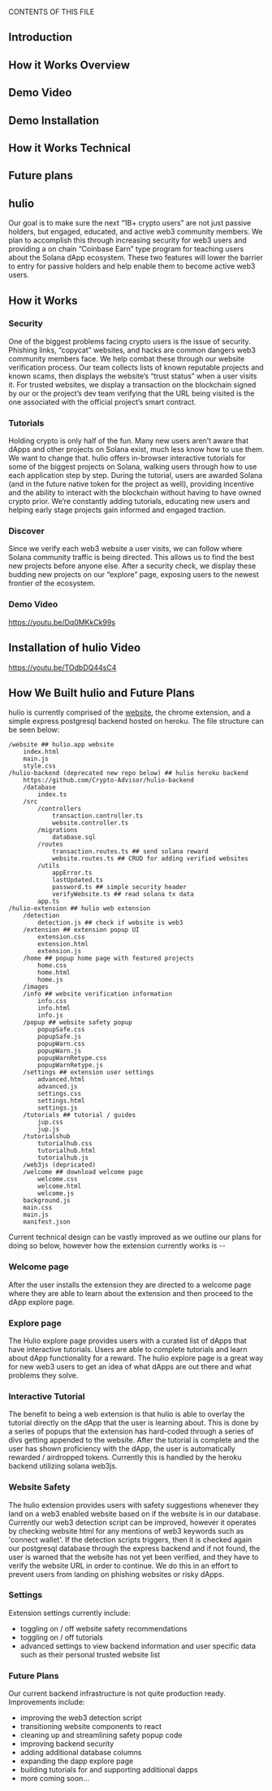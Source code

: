 CONTENTS OF THIS FILE

## Introduction
## How it Works Overview
## Demo Video
## Demo Installation
## How it Works Technical
## Future plans


## hulio
Our goal is to make sure the next “1B+ crypto users” are not just passive holders, but engaged, educated, and active web3 community members.
We plan to accomplish this through increasing security for web3 users and providing a on chain “Coinbase Earn” type program for teaching users about the Solana dApp ecosystem. These two features will lower the barrier to entry for passive holders and help enable them to become active web3 users.
  


## How it Works

### Security
One of the biggest problems facing crypto users is the issue of security. Phishing links, “copycat” websites, and hacks are common dangers web3 community members face. We help combat these through our website verification process. Our team collects lists of known reputable projects and known scams, then displays the website’s “trust status” when a user visits it. For trusted websites, we display a transaction on the blockchain signed by our or the project’s dev team verifying that the URL being visited is the one associated with the official project’s smart contract.

### Tutorials
Holding crypto is only half of the fun. Many new users aren’t aware that dApps and other projects on Solana exist, much less know how to use them. We want to change that. hulio offers in-browser interactive tutorials for some of the biggest projects on Solana, walking users through how to use each application step by step. During the tutorial, users are awarded Solana (and in the future native token for the project as well), providing incentive and the ability to interact with the blockchain without having to have owned crypto prior. We’re constantly adding tutorials, educating new users and helping early stage projects gain informed and engaged traction.

### Discover
Since we verify each web3 website a user visits, we can follow where Solana community traffic is being directed. This allows us to find the best new projects before anyone else. After a security check, we display these budding new projects on our “explore” page, exposing users to the newest frontier of the ecosystem.

### Demo Video
https://youtu.be/Dq0MKkCk99s



## Installation of hulio Video
https://youtu.be/TOdbDQ44sC4

  
  

## How We Built hulio and Future Plans
hulio is currently comprised of the [website](https://hulio.app/), the chrome extension, and a simple express postgresql backend hosted on heroku. The file structure can be seen below:

```
/website ## hulio.app website
    index.html
    main.js
    style.css
/hulio-backend (deprecated new repo below) ## hulio heroku backend
    https://github.com/Crypto-Advisor/hulio-backend
    /database
        index.ts
    /src
        /controllers
            transaction.controller.ts
            website.controller.ts
        /migrations
            database.sql
        /routes
            transaction.routes.ts ## send solana reward
            website.routes.ts ## CRUD for adding verified websites
        /utils
            appError.ts
            lastUpdated.ts
            password.ts ## simple security header
            verifyWebsite.ts ## read solana tx data
        app.ts
/hulio-extension ## hulio web extension
    /detection
        detection.js ## check if website is web3
    /extension ## extension popup UI
        extension.css
        extension.html
        extension.js
    /home ## popup home page with featured projects
        home.css
        home.html
        home.js
    /images
    /info ## website verification information
        info.css
        info.html
        info.js
    /popup ## website safety popup
        popupSafe.css
        popupSafe.js
        popupWarn.css
        popupWarn.js
        popupWarnRetype.css
        popupWarnRetype.js
    /settings ## extension user settings
        advanced.html
        advanced.js
        settings.css
        settings.html
        settings.js
    /tutorials ## tutorial / guides
        jup.css
        jup.js
    /tutorialshub
        tutorialhub.css
        tutorialhub.html
        tutorialhub.js
    /web3js (depricated)
    /welcome ## download welcome page
        welcome.css
        welcome.html
        welcome.js
    background.js
    main.css
    main.js
    manifest.json
```
 
Current technical design can be vastly improved as we outline our plans for doing so below, however how the extension currently works is -- 

### Welcome page
After the user installs the extension they are directed to a welcome page where they are able to learn about the extension and then proceed to the dApp explore page.

### Explore page
The Hulio explore page provides users with a curated list of dApps that have interactive tutorials. Users are able to complete tutorials and learn about dApp functionality for a reward. The hulio explore page is a great way for new web3 users to get an idea of what dApps are out there and what problems they solve.

### Interactive Tutorial 
The benefit to being a web extension is that hulio is able to overlay the tutorial directly on the dApp that the user is learning about. This is done by a series of popups that the extension has hard-coded through a series of divs getting appended to the website. After the tutorial is complete and the user has shown proficiency with the dApp, the user is automatically rewarded / airdropped tokens. Currently this is handled by the heroku backend utilizing solana web3js. 

### Website Safety 
The hulio extension provides users with safety suggestions whenever they land on a web3 enabled website based on if the website is in our database. Currently our web3 detection script can be improved, however it operates by checking website html for any mentions of web3 keywords such as 'connect wallet'. If the detection scripts triggers, then it is checked again our postgresql database through the express backend and if not found, the user is warned that the website has not yet been verified, and they have to verify the website URL in order to continue. We do this in an effort to prevent users from landing on phishing websites or risky dApps.

### Settings
Extension settings currently include:
- toggling on / off website safety recommendations
- toggling on / off tutorials
- advanced settings to view backend information and user specific data such as their personal trusted website list

### Future Plans
Our current backend infrastructure is not quite production ready. Improvements include:
- improving the web3 detection script
- transitioning website components to react
- cleaning up and streamlining safety popup code
- improving backend security
- adding additional database columns
- expanding the dapp explore page
- building tutorials for and supporting additional dapps
- more coming soon...
